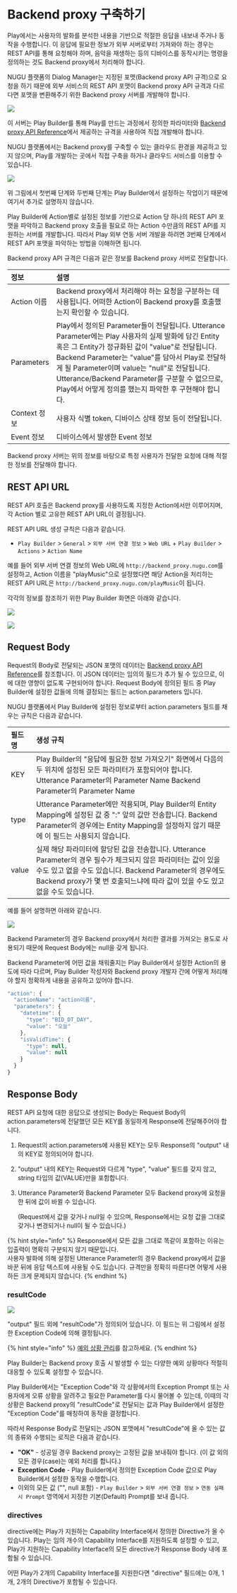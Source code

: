 # Backend proxy 구축하기

Play에서는 사용자의 발화를 분석한 내용을 기반으로 적절한 응답을 내보내 주거나 동작을 수행합니다. 이 응답에 필요한 정보가 외부 서버로부터 가져와야 하는 경우는 REST API를 통해 요청해야 하며, 음악을 재생하는 등의 디바이스를 동작시키는 명령을 정의하는 것도 Backend proxy에서 처리해야 합니다.

NUGU 플랫폼의 Dialog Manager는 지정된 포맷\(Backend proxy API 규격\)으로 요청을 하기 때문에 외부 서비스의 REST API 포맷이 Backend proxy API 규격과 다르다면 포맷을 변환해주기 위한 Backend proxy 서버를 개발해야 합니다.

![](../../../.gitbook/assets/assets_ch3_33_01-1%20%282%29%20%282%29%20%282%29%20%283%29%20%283%29.png)

이 서버는 Play Builder를 통해 Play를 만드는 과정에서 정의한 파라미터와 [Backend proxy API Reference](backend-proxy-api-reference.md)에서 제공하는 규격을 사용하여 직접 개발해야 합니다.

NUGU 플랫폼에서는 Backend proxy를 구축할 수 있는 클라우드 환경을 제공하고 있지 않으며, Play를 개발하는 곳에서 직접 구축을 하거나 클라우드 서비스를 이용할 수 있습니다.

![](../../../.gitbook/assets/assets_ch3_33_02.png)

위 그림에서 첫번째 단계와 두번째 단계는 Play Builder에서 설정하는 작업이기 때문에 여기서 추가로 설명하지 않습니다.

Play Builder에 Action별로 설정된 정보를 기반으로 Action 당 하나의 REST API 포맷을 파악하고 Backend proxy 호출을 필요로 하는 Action 수만큼의 REST API를 지원하는 서버를 개발합니다. 따라서 Play 외부 연동 서버 개발을 하려면 3번째 단계에서 REST API 포맷을 파악하는 방법을 이해하면 됩니다.

Backend proxy API 규격은 다음과 같은 정보를 Backend proxy 서버로 전달합니다.

| 정보 | 설명 |
| :--- | :--- |
| Action 이름 | Backend proxy에서 처리해야 하는 요청을 구분하는 데 사용됩니다.   어떠한 Action이 Backend proxy를 호출했는지 확인할 수 있습니다. |
| Parameters | Play에서 정의된 Parameter들이 전달됩니다.    Utterance Parameter에는 Play 사용자의 실제 발화에 담긴 Entity 혹은 그 Entity가 정규화된 값이 "value"로 전달됩니다.   Backend Parameter는 "value"를 담아서 Play로 전달하게 될 Parameter이며 value는 "null"로 전달됩니다.   Utterance/Backend Parameter를 구분할 수 없으므로, Play에서 어떻게 정의를 했는지 파악한 후 구현해야 합니다. |
| Context 정보 | 사용자 식별 token, 디바이스 상태 정보 등이 전달됩니다. |
| Event 정보 | 디바이스에서 발생한 Event 정보 |

Backend proxy 서버는 위의 정보를 바탕으로 특정 사용자가 전달한 요청에 대해 적절한 정보를 전달해야 합니다.

## REST API URL

REST API 호출은 Backend proxy를 사용하도록 지정한 Action에서만 이루어지며, 각 Action 별로 고유한 REST API URL이 결정됩니다.

REST API URL 생성 규칙은 다음과 같습니다.

* `Play Builder` &gt; `General` &gt; `외부 서버 연결 정보` &gt; `Web URL` + `Play Builder` &gt; `Actions` &gt; `Action Name`

예를 들어 외부 서버 연결 정보의 Web URL에 `http://backend_proxy.nugu.com`를 설정하고, Action 이름을 "playMusic"으로 설정했다면 해당 Action을 처리하는 REST API URL은 `http://backend_proxy.nugu.com/playMusic`이 됩니다.

각각의 정보를 참조하기 위한 Play Builder 화면은 아래와 같습니다.

![](../../../.gitbook/assets/assets_ch3_33_c01.png)

![](../../../.gitbook/assets/assets_ch3_33_c02-1%20%282%29%20%282%29%20%282%29%20%283%29%20%282%29.png)

## Request Body

Request의 Body로 전달되는 JSON 포맷의 데이터는 [Backend proxy API Reference](backend-proxy-api-reference.md)를 참조합니다. 이 JSON 데이터는 임의의 필드가 추가 될 수 있으므로, 이에 대한 영향이 없도록 구현되어야 합니다. Request Body에 정의된 필드 중 Play Builder에 설정한 값들에 의해 결정되는 필드는 action.parameters 입니다.

NUGU 플랫폼에서 Play Builder에 설정된 정보로부터 action.parameters 필드를 채우는 규칙은 다음과 같습니다.

| 필드명 | 생성 규칙 |
| :--- | :--- |
| KEY | Play Builder의 "응답에 필요한 정보 가져오기" 화면에서 다음의 두 위치에 설정된 모든 파라미터가 포함되어야 합니다.    Utterance Parameter의 Parameter Name   Backend Parameter의 Parameter Name |
| type | Utterance Parameter에만 적용되며, Play Builder의 Entity Mapping에 설정된 값 중 ":" 앞의 값만 전송합니다.   Backend Parameter의 경우에는 Entity Mapping을 설정하지 않기 때문에 이 필드는 사용되지 않습니다. |
| value | 실제 해당 파라미터에 할당된 값을 전송합니다.   Utterance Parameter의 경우 필수가 체크되지 않은 파라미터는 값이 있을 수도 있고 없을 수도 있습니다.   Backend Parameter의 경우에도 Backend proxy가 몇 번 호출되느냐에 따라 값이 있을 수도 있고 없을 수도 있습니다. |

예를 들어 설명하면 아래와 같습니다.

![](../../../.gitbook/assets/assets_ch3_33_c03%20%281%29%20%281%29%20%281%29%20%282%29%20%281%29.png)

Backend Parameter의 경우 Backend proxy에서 처리한 결과를 가져오는 용도로 사용되기 때문에 Request Body에는 null을 갖게 됩니다.

Backend Parameter에 어떤 값을 채워줄지는 Play Builder에서 설정한 Action의 용도에 따라 다르며, Play Builder 작성자와 Backend proxy 개발자 간에 어떻게 처리해야 할지 정확하게 내용을 공유하고 있어야 합니다.

```javascript
"action": {
  "actionName": "action이름",
  "parameters": {
    "datetime": {
      "type": "BID_DT_DAY",
      "value": "오늘"
    },
    "isValidTime": {
      "type": null,
      "value": null
    }  
  }
}
```

## Response Body

REST API 요청에 대한 응답으로 생성되는 Body는 Request Body의 action.parameters에 전달했던 모든 KEY를 동일하게 Response에 전달해주어야 합니다.

1. Request의 action.parameters에 사용된 KEY는 모두 Response의 "output" 내의 KEY로 정의되어야 합니다.
2. "output" 내의 KEY는 Request와 다르게 "type", "value" 필드를 갖지 않고, string 타입의 값\(VALUE\)만을 포함합니다.
3. Utterance Parameter와 Backend Parameter 모두 Backend proxy에 요청을 한 뒤에 값이 바뀔 수 있습니다.

   \(Request에서 값을 갖거나 null일 수 있으며, Response에서는 요청 값을 그대로 갖거나 변경되거나 null이 될 수 있습니다.\)

{% hint style="info" %}
Response에서 모든 값을 그대로 똑같이 포함하는 이유는 입출력이 명확히 구분되지 않기 때문입니다.  
사용자 발화에 의해 설정된 Utterance Parameter의 경우 Backend proxy에서 값을 바꾼 뒤에 응답 텍스트에 사용될 수도 있습니다. 규격만을 정확히 따른다면 어떻게 사용하든 크게 문제되지 않습니다.
{% endhint %}

### resultCode

![](../../../.gitbook/assets/assets_ch3_33_c04%20%281%29.png)

"output" 필드 외에 "resultCode"가 정의되어 있습니다. 이 필드는 위 그림에서 설정한 Exception Code에 의해 결정됩니다.

{% hint style="info" %}
[예외 상황 관리](../define-an-action/manage-exceptions.md)를 참고하세요.
{% endhint %}

Play Builder는 Backend proxy 호출 시 발생할 수 있는 다양한 예외 상황마다 적절히 대응할 수 있도록 설정할 수 있습니다.

Play Builder에서는 "Exception Code"와 각 상황에서의 Exception Prompt 또는 사용자에게 오류 상황을 알려주고 필요한 Parameter를 다시 물어볼 수 있는데, 이때의 각 상황은 Backend proxy의 "resultCode"로 전달되는 값과 Play Builder에서 설정한 "Exception Code"를 매칭하여 동작을 결정합니다.

따라서 Response Body로 전달되는 JSON 포맷에서 "resultCode"에 올 수 있는 값의 종류와 수행되는 로직은 다음과 같습니다.

* **"OK"** - 성공일 경우 Backend proxy는 고정된 값을 보내줘야 합니다. \(이 값 외의 모든 경우\(case\)는 예외 처리를 합니다.\)
* **Exception Code** - Play Builder에서 정의한 Exception Code 값으로 Play Builder에서 설정한 동작을 수행합니다.
* 이외의 모든 값 \("", null 포함\) - `Play Builder` &gt; `외부 서버 연결 정보` &gt; `연동 실패 시 Prompt` 영역에서 지정한 기본\(Default\) Prompt를 보내 줍니다.

### directives

directive에는 Play가 지원하는 Capability Interface에서 정의한 Directive가 올 수 있습니다. Play는 임의 개수의 Capability Interface를 지원하도록 설정할 수 있고, Play가 지원하는 Capability Interface의 모든 directive가 Response Body 내에 포함될 수 있습니다.

어떤 Play가 2개의 Capability Interface를 지원한다면 "directive" 필드에는 0개, 1개, 2개의 Directive가 포함될 수 있습니다.

